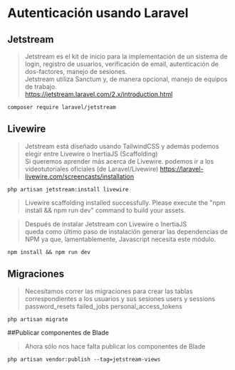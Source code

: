 # Autenticación usando Laravel

## Jetstream

>Jetstream es el kit de inicio para la implementación 
>de un sistema de login, registro de usuarios, verificación de email, 
>autenticación de dos-factores, manejo de sesiones.  
>Jetstream utiliza Sanctum y, de manera opcional, manejo de equipos de trabajo.  
> https://jetstream.laravel.com/2.x/introduction.html  

    composer require laravel/jetstream  

## Livewire
> Jetstream está diseñado usando TailwindCSS y además podemos elegir entre Livewire o InertiaJS
(Scaffolding)   
>Si queremos aprender más acerca de Livewire. podemos ir a los videotutoriales oficiales (de Laravel/Livewire)
> https://laravel-livewire.com/screencasts/installation

    php artisan jetstream:install livewire   

>Livewire scaffolding installed successfully.
>Please execute the "npm install && npm run dev" command to build your assets.

>Después de instalar Jetstream con Livewire o InertiaJS   
>queda como último paso de instalación generar las dependencias de NPM ya que, lamentablemente, Javascript necesita este módulo.

    npm install && npm run dev  

## Migraciones
>Necesitamos correr las migraciones para crear las tablas correspondientes a los usuarios y sus sesiones
> users y sessions
>   password_resets
>	failed_jobs
>	personal_access_tokens

    php artisan migrate   

##Publicar componentes de Blade
>Ahora sólo nos hace falta publicar los componentes de Blade

    php artisan vendor:publish --tag=jetstream-views

